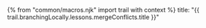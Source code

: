 {% from "common/macros.njk" import trail with context %}
<frontmatter>
title: "{{ trail.branchingLocally.lessons.mergeConflicts.title }}"
</frontmatter>


<include src="unit-inPage-asFlat.md" boilerplate />